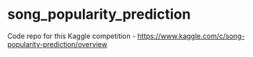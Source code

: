 # song_popularity_prediction
Code repo for this Kaggle competition - https://www.kaggle.com/c/song-popularity-prediction/overview

